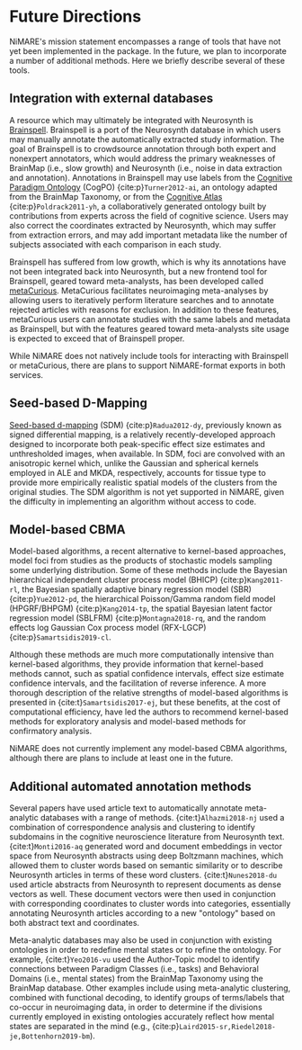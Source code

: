 # Future Directions

NiMARE's mission statement encompasses a range of tools that have not yet been implemented in the package.
In the future, we plan to incorporate a number of additional methods. Here we briefly describe several of these tools.

## Integration with external databases

A resource which may ultimately be integrated with Neurosynth is [Brainspell](https://github.com/OpenNeuroLab/brainspell-neo).
Brainspell is a port of the Neurosynth database in which users may manually annotate the automatically extracted study information.
The goal of Brainspell is to crowdsource annotation through both expert and nonexpert annotators, which would address the primary weaknesses of BrainMap (i.e., slow growth) and Neurosynth (i.e., noise in data extraction and annotation).
Annotations in Brainspell may use labels from the [Cognitive Paradigm Ontology](http://www.cogpo.org) (CogPO) {cite:p}`Turner2012-ai`, an ontology adapted from the BrainMap Taxonomy, or from the [Cognitive Atlas](https://www.cognitiveatlas.org) {cite:p}`Poldrack2011-yh`, a collaboratively generated ontology built by contributions from experts across the field of cognitive science.
Users may also correct the coordinates extracted by Neurosynth, which may suffer from extraction errors, and may add important metadata like the number of subjects associated with each comparison in each study.

Brainspell has suffered from low growth, which is why its annotations have not been integrated back into Neurosynth, but a new frontend tool for Brainspell, geared toward meta-analysts, has been developed called [metaCurious](https://metacurious.org).
MetaCurious facilitates neuroimaging meta-analyses by allowing users to iteratively perform literature searches and to annotate rejected articles with reasons for exclusion.
In addition to these features, metaCurious users can annotate studies with the same labels and metadata as Brainspell, but with the features geared toward meta-analysts site usage is expected to exceed that of Brainspell proper.

While NiMARE does not natively include tools for interacting with Brainspell or metaCurious, there are plans to support NiMARE-format exports in both services.

## Seed-based D-Mapping

[Seed-based d-mapping](https://www.sdmproject.com) (SDM) {cite:p}`Radua2012-dy`, previously known as signed differential mapping, is a relatively recently-developed approach designed to incorporate both peak-specific effect size estimates and unthresholded images, when available.
In SDM, foci are convolved with an anisotropic kernel which, unlike the Gaussian and spherical kernels employed in ALE and MKDA, respectively, accounts for tissue type to provide more empirically realistic spatial models of the clusters from the original studies.
The SDM algorithm is not yet supported in NiMARE, given the difficulty in implementing an algorithm without access to code.

## Model-based CBMA

Model-based algorithms, a recent alternative to kernel-based approaches, model foci from studies as the products of stochastic models sampling some underlying distribution.
Some of these methods include the Bayesian hierarchical independent cluster process model (BHICP) {cite:p}`Kang2011-rl`, the Bayesian spatially adaptive binary regression model (SBR) {cite:p}`Yue2012-pd`, the hierarchical Poisson/Gamma random field model (HPGRF/BHPGM) {cite:p}`Kang2014-tp`, the spatial Bayesian latent factor regression model (SBLFRM) {cite:p}`Montagna2018-rq`, and the random effects log Gaussian Cox process model (RFX-LGCP) {cite:p}`Samartsidis2019-cl`.

Although these methods are much more computationally intensive than kernel-based algorithms, they provide information that kernel-based methods cannot, such as spatial confidence intervals, effect size estimate confidence intervals, and the facilitation of reverse inference.
A more thorough description of the relative strengths of model-based algorithms is presented in {cite:t}`Samartsidis2017-ej`, but these benefits, at the cost of computational efficiency, have led the authors to recommend kernel-based methods for exploratory analysis and model-based methods for confirmatory analysis.

NiMARE does not currently implement any model-based CBMA algorithms, although there are plans to include at least one in the future.

## Additional automated annotation methods

Several papers have used article text to automatically annotate meta-analytic databases with a range of methods.
{cite:t}`Alhazmi2018-nj` used a combination of correspondence analysis and clustering to identify subdomains in the cognitive neuroscience literature from Neurosynth text.
{cite:t}`Monti2016-aq` generated word and document embeddings in vector space from Neurosynth abstracts using deep Boltzmann machines, which allowed them to cluster words based on semantic similarity or to describe Neurosynth articles in terms of these word clusters.
{cite:t}`Nunes2018-du` used article abstracts from Neurosynth to represent documents as dense vectors as well.
These document vectors were then used in conjunction with corresponding coordinates to cluster words into categories, essentially annotating Neurosynth articles according to a new "ontology" based on both abstract text and coordinates.

Meta-analytic databases may also be used in conjunction with existing ontologies in order to redefine mental states or to refine the ontology.
For example, {cite:t}`Yeo2016-vu` used the Author-Topic model to identify connections between Paradigm Classes (i.e., tasks) and Behavioral Domains (i.e., mental states) from the BrainMap Taxonomy using the BrainMap database.
Other examples include using meta-analytic clustering, combined with functional decoding, to identify groups of terms/labels that co-occur in neuroimaging data, in order to determine if the divisions currently employed in existing ontologies accurately reflect how mental states are separated in the mind (e.g., {cite:p}`Laird2015-sr,Riedel2018-je,Bottenhorn2019-bm`).

<!-- TODO: Determine appropriate citation style. -->
